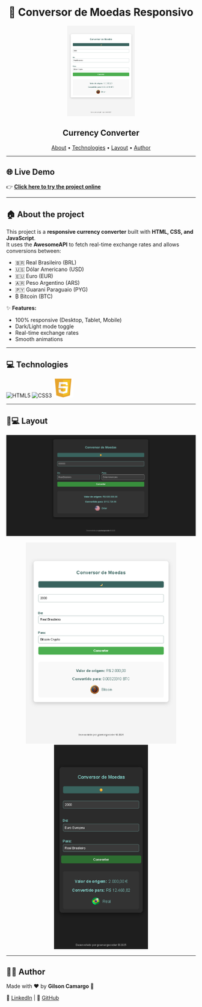 <h1 align="center">
  💱 Conversor de Moedas Responsivo
</h1>

<p align="center">
  <img src="https://github.com/gcamargocoder/Conversor_Moedas_Responsivo_API/blob/master/assets/img_Tablet.png?raw=true" alt="App Preview" width="180px">
</p>

<h2 align="center">Currency Converter</h2>

<p align="center">
  <a href="#about">About</a> •
  <a href="#technologies">Technologies</a> •
  <a href="#layout">Layout</a> •
  <a href="#author">Author</a>
</p>

---

## 🌐 Live Demo

👉 [**Click here to try the project online**](https://gcamargocoder.github.io/Conversor_Moedas_Responsivo_API/)  

---

<a name="about"></a>
## :house: About the project

This project is a **responsive currency converter** built with **HTML, CSS, and JavaScript**.  
It uses the **AwesomeAPI** to fetch real-time exchange rates and allows conversions between:  

- 🇧🇷 Real Brasileiro (BRL)  
- 🇺🇸 Dólar Americano (USD)  
- 🇪🇺 Euro (EUR)  
- 🇦🇷 Peso Argentino (ARS)  
- 🇵🇾 Guarani Paraguaio (PYG)  
- ₿ Bitcoin (BTC)  

✨ **Features:**
- 100% responsive (Desktop, Tablet, Mobile)  
- Dark/Light mode toggle  
- Real-time exchange rates  
- Smooth animations  

---

<a name="technologies"></a>
## :computer: Technologies

<p align="left">
  <img alt="HTML5" src="https://github.com/gcamargocoder/03_Projeto_PETSHOP_RESPONSIVA_26-08-25/blob/main/img/html.png?raw=true" width="50px"/>
  <img alt="CSS3" src="https://github.com/gcamargocoder/03_Projeto_PETSHOP_RESPONSIVA_26-08-25/blob/main/img/css-3.png?raw=true" width="50px"/>
  <img alt="JavaScript" src="https://github.com/gcamargocoder/Conversor_Moedas_Responsivo_API/blob/master/assets/icon_javascript.png?raw=true" width="53px"/>
</p>

---

<a name="layout"></a>
## 📱💻 Layout

<p align="center">
  <img src="https://github.com/gcamargocoder/Conversor_Moedas_Responsivo_API/blob/master/assets/img_Computer.png?raw=true" alt="Desktop Version" width="600px">
</p>

<p align="center">
  <img src="https://github.com/gcamargocoder/Conversor_Moedas_Responsivo_API/blob/master/assets/img_Tablet.png?raw=true" alt="Tablet Version" width="400px">
  <img src="https://github.com/gcamargocoder/Conversor_Moedas_Responsivo_API/blob/master/assets/img_Cell_Phone.png?raw=true" alt="Mobile Version" width="250px">
</p>

---

<a name="author"></a>
## 👨‍💻 Author

Made with ♥ by **Gilson Camargo** 🚀  

🔗 [LinkedIn](https://www.linkedin.com/in/gilcamargo/) | 🔗 [GitHub](https://github.com/gcamargocoder)
